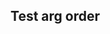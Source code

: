 ## Test arg order

<?code-excerpt "basic.dart" replace="/hello/bonjour/g" retain="bonjour"?>
```
```

<?code-excerpt "basic.dart" retain="bonjour" replace="/hello/bonjour/g"?>
```
```
